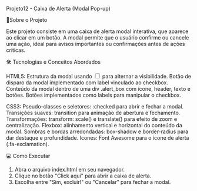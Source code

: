 Projeto12 - Caixa de Alerta (Modal Pop-up)

🚀Sobre o Projeto

Este projeto consiste em uma caixa de alerta modal interativa, que aparece ao clicar em um botão. A modal permite que o usuário confirme ou cancele uma ação, ideal para avisos importantes ou confirmações antes de ações críticas.

🛠️ Tecnologias e Conceitos Abordados

HTML5:
Estrutura da modal usando <input type="checkbox"> para alternar a visibilidade.
Botão de disparo da modal implementado com label vinculado ao checkbox.
Conteúdo da modal dentro de uma div .alert_box com ícone, header, texto e botões.
Botões implementados como labels para manipular o checkbox.

CSS3:
Pseudo-classes e seletores: :checked para abrir e fechar a modal.
Transições suaves: transition para animação de abertura e fechamento.
Transformações: transform: scale() e translate() para efeito de zoom e centralização.
Flexbox: alinhamento vertical e horizontal do conteúdo da modal.
Sombras e bordas arredondadas: box-shadow e border-radius para dar destaque e profundidade.
Icones: Font Awesome para o ícone de alerta (.fa-exclamation).

💻 Como Executar

1. Abra o arquivo index.html em seu navegador.
2. Clique no botão "Click aqui" para abrir a caixa de alerta.
3. Escolha entre "Sim, excluir!" ou "Cancelar" para fechar a modal.
